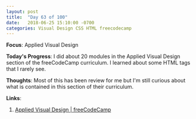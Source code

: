 ```yaml
---
layout: post
title:  "Day 63 of 100"
date:   2018-06-25 15:10:00 -0700
categories: Visual Design CSS HTML freecodecamp 
---
```


**Focus**: Applied Visual Design 

**Today's Progress**: I did about 20 modules in the Applied Visual Design section of the freeCodeCamp curriculum. I learned about some HTML tags that I rarely see. 

**Thoughts**: Most of this has been review for me but I'm still curious about what is contained in this section of their curriculum. 

**Links**: 
1. [Applied Visual Design | freeCodeCamp](https://learn.freecodecamp.org/responsive-web-design/applied-visual-design)
